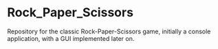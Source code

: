 # Rock_Paper_Scissors
Repository for the classic Rock-Paper-Scissors game, initially a console application, with a GUI implemented later on.